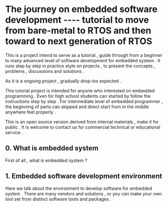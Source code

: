 # The journey on embedded software development	----  tutorial to move from bare-metal to RTOS and then toward to next generation of RTOS 



This is a project intend to serve as a tutorial , guide through from a beginner to many advanced level of software development for embedded system .  It runs step by step in practice style on projects , to present the concepts , problems , discussions and solutions . 

As it is a ongoing project , gradually drop-ins expected .  

This tutorial project is intended for anyone who interested on embedded programming . Even for high school students can started by follow the instructions step by step .  For intermediate level of embedded programmer , the beginning of parts can skipped and direct start from in the middle anywhere feel properly .  

This is an open source version derived from internal materials , make it for public . It is welcome to contact us for commercial technical or educational service .  

## 0. What is embedded system 

First of all , what is embedded system ? 

[brief on embedded system]: 0_intro_emb_sys/intro_emb_sys.md

## 1. Embedded software development environment 

Here we talk about the environment to develop software for embedded system . There are many vendors and solutions , or you can make your own tool set from distinct software tools and packages .

[setting up the software development environment for embedded system]: 1_set_embsoft_devenv/setup_embsoft_devenv.md

